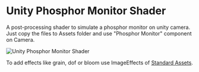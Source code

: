 # Unity Phosphor Monitor Shader 
A post-processing shader to simulate a phosphor monitor on unity camera. 
Just copy the files to Assets folder and use "Phosphor Monitor" component on Camera.

![Unity Phosphor Monitor Shader](http://lavaleakgames.com/images/unity-phosphor-monitor-shader.png)
 
To add effects like grain, dof or bloom use ImageEffects of [Standard Assets](https://www.assetstore.unity3d.com/en/#!/content/32351).
